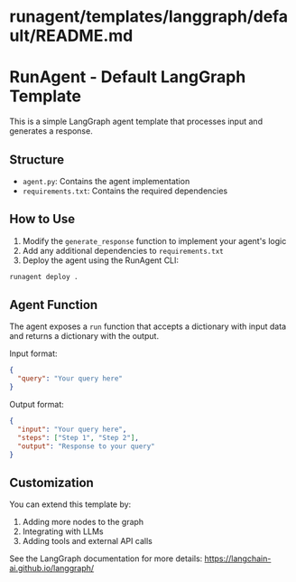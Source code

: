 # runagent/templates/langgraph/default/README.md
# RunAgent - Default LangGraph Template

This is a simple LangGraph agent template that processes input and generates a response.

## Structure

- `agent.py`: Contains the agent implementation
- `requirements.txt`: Contains the required dependencies

## How to Use

1. Modify the `generate_response` function to implement your agent's logic
2. Add any additional dependencies to `requirements.txt`
3. Deploy the agent using the RunAgent CLI:

```bash
runagent deploy .
```

## Agent Function

The agent exposes a `run` function that accepts a dictionary with input data and returns a dictionary with the output.

Input format:
```json
{
  "query": "Your query here"
}
```

Output format:
```json
{
  "input": "Your query here",
  "steps": ["Step 1", "Step 2"],
  "output": "Response to your query"
}
```

## Customization

You can extend this template by:

1. Adding more nodes to the graph
2. Integrating with LLMs
3. Adding tools and external API calls

See the LangGraph documentation for more details: https://langchain-ai.github.io/langgraph/
